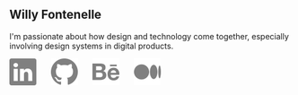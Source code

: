 ## Willy Fontenelle
I'm passionate about how design and technology come together, especially involving design systems in digital products.

<div style="display: flex; gap: 16px;">
  <div>
    <a href="https://www.linkedin.com/in/willyfontenelle" target="_blank">
    <img src="/linkedin.svg" style="float: left; margin-right: 10px;"></a>
  </div>
  <div>
    <a href="https://github.com/willyfontenelle" target="_blank">
    <img src="/github.svg" style="float: left; margin-right: 10px;"></a>
  </div>
  <div>
    <a href="https://www.behance.net/willyfontenelle" target="_blank">
    <img src="/behance.svg" style="float: left; margin-right: 10px;"></a>
  </div>
  <div>
    <a href="https://willyfontenelle.medium.com/" target="_blank">
    <img src="/medium.svg" style="float: left; margin-right: 10px;"></a>
  </div>
</div>